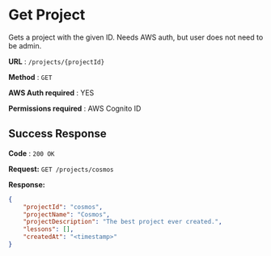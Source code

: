 # Get Project

Gets a project with the given ID. Needs AWS auth, but user does not need to be admin.

**URL** : `/projects/{projectId}`

**Method** : `GET`

**AWS Auth required** : YES

**Permissions required** : AWS Cognito ID

## Success Response

**Code** : `200 OK`

**Request:** `GET /projects/cosmos`

**Response:**

```json
{
    "projectId": "cosmos",
    "projectName": "Cosmos",
    "projectDescription": "The best project ever created.",
    "lessons": [],
    "createdAt": "<timestamp>"
}
```